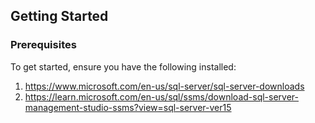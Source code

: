 
## Getting Started

### Prerequisites
To get started, ensure you have the following installed: 
1. https://www.microsoft.com/en-us/sql-server/sql-server-downloads
2. https://learn.microsoft.com/en-us/sql/ssms/download-sql-server-management-studio-ssms?view=sql-server-ver15
